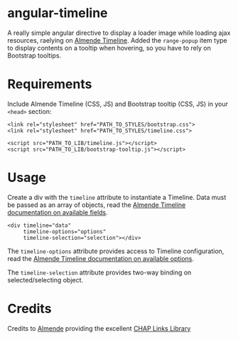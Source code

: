 angular-timeline
==============

A really simple angular directive to display a loader image while loading ajax resources, raelying on [Almende Timeline](http://almende.github.io/chap-links-library/timeline.html).
Added the ```range-popup``` item type to display contents on a tooltip when hovering, so you have to rely on Bootstrap tooltips.

Requirements
============

Include Almende Timeline (CSS, JS) and Bootstrap tooltip (CSS, JS) in your `<head>` section:
```
<link rel="stylesheet" href="PATH_TO_STYLES/bootstrap.css">
<link rel="stylesheet" href="PATH_TO_STYLES/timeline.css">

<script src="PATH_TO_LIB/timeline.js"></script>
<script src="PATH_TO_LIB/bootstrap-tooltip.js"></script>
```

Usage
=====
Create a div with the ```timeline``` attribute to instantiate a Timeline. Data must be passed as an array of objects, read the [Almende Timeline documentation on available fields](http://almende.github.io/chap-links-library/js/timeline/doc/#Data_Format).
```
<div timeline="data" 
  	 timeline-options="options"
     timeline-selection="selection"></div>
```

The ```timeline-options``` attribute provides access to Timeline configuration, read the [Almende Timeline documentation on available options](http://almende.github.io/chap-links-library/js/timeline/doc/#Configuration_Options).

The ```timeline-selection``` attribute provides two-way binding on selected/selecting object.

Credits
=======
Credits to [Almende](http://almende.com) providing the excellent [CHAP Links Library](http://almende.github.io/chap-links-library/)